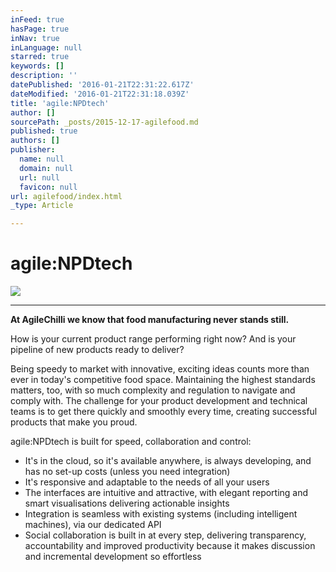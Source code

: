 ```yaml
---
inFeed: true
hasPage: true
inNav: true
inLanguage: null
starred: true
keywords: []
description: ''
datePublished: '2016-01-21T22:31:22.617Z'
dateModified: '2016-01-21T22:31:18.039Z'
title: 'agile:NPDtech'
author: []
sourcePath: _posts/2015-12-17-agilefood.md
published: true
authors: []
publisher:
  name: null
  domain: null
  url: null
  favicon: null
url: agilefood/index.html
_type: Article

---
```

# agile:NPDtech
![](https://the-grid-user-content.s3-us-west-2.amazonaws.com/70ea530e-eaf9-4914-99cd-d1c0eacc4633.jpg)

****

**At AgileChilli we know that food manufacturing never stands still.**

How is your current product range performing right now? And is your pipeline of new products ready to deliver?

Being speedy to market with innovative, exciting ideas counts more than ever in today's competitive food space. Maintaining the highest standards matters, too, with so much complexity and regulation to navigate and comply with. The challenge for your product development and technical teams is to get there quickly and smoothly every time, creating successful products that make you proud.

agile:NPDtech is built for speed, collaboration and control:

* It's in the cloud, so it's available anywhere, is always developing, and has no set-up costs (unless you need integration) 
* It's responsive and adaptable to the needs of all your users
* The interfaces are intuitive and attractive, with elegant reporting and smart visualisations delivering actionable insights
* Integration is seamless with existing systems (including intelligent machines), via our dedicated API
* Social collaboration is built in at every step, delivering transparency, accountability and improved productivity because it makes discussion and incremental development so effortless
